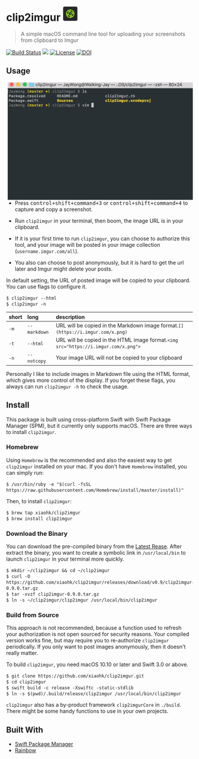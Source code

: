 
# clip2imgur <img src="./icon.png" height=40 vertical-align=bottom>

> A simple macOS command line tool for uploading your screenshots from clipboard to Imgur

[![Build Status](https://travis-ci.org/xiaohk/clip2imgur.svg?branch=master)](https://travis-ci.org/xiaohk/clip2imgur)
<a href="https://swift.org/package-manager/"><img src="https://img.shields.io/badge/SPM-ready-red.svg"></a>
[![License](https://img.shields.io/badge/License-MIT-yellowgreen)](https://github.com/xiaohk/clip2imgur/blob/master/LICENSE)
[![DOI](https://zenodo.org/badge/DOI/10.5281/zenodo.5348350.svg)](https://doi.org/10.5281/zenodo.5348350)


## Usage
<img src="./demo.gif" width=500 style="margin-left:50px"  align="right">

- Press <kbd>control+shift+command+3</kbd> or <kbd>control+shift+command+4</kbd> to capture and copy a screenshot.

- Run `clip2imgur` in your terminal, then boom, the image URL is in your clipboard.

- If it is your first time to run `clip2imgur`, you can choose to authorize this tool, and your image will be posted in your image collection (`username.imgur.com/all`).

- You also can choose to post anonymously, but it is hard to get the url later and Imgur might delete your posts.

In default setting, the URL of posted image will be copied to your clipboard. You can use flags to configure it.

```
$ clip2imgur --html
$ clip2imgur -n
```

| short | long | description |
|:--|:--|:--|
| `-m` | `--markdown` | URL will be copied in the Markdown image format.`[](https://i.imgur.com/x.png)` |
| `-t` | `--html` | URL will be copied in the HTML image format.`<img src="https://i.imgur.com/x.png">`|
| `-n` | `--notcopy` | Your image URL will not be copied to your clipboard |

Personally I like to include images in Markdown file using the HTML format, which gives more control of the display. If you forget these flags, you always can run `clip2imgur -h` to check the usage.

## Install

This package is built using cross-platform Swift with Swift Package Manager (SPM), but it currently only supports macOS. There are three ways to install `clip2imgur`.

### Homebrew
Using `Homebrew` is the recommended and also the easiest way to get `clip2imgur` installed on your mac. If you don't have `Homebrew` installed, you can simply run:

```
$ /usr/bin/ruby -e "$(curl -fsSL https://raw.githubusercontent.com/Homebrew/install/master/install)"
```

Then, to install `clip2imgur`:

```
$ brew tap xiaohk/clip2imgur
$ brew install clip2imgur
```

### Download the Binary
You can download the pre-compiled binary from the [Latest Rease](https://github.com/xiaohk/clip2imgur/releases/latest). After extract the binary, you want to create a symbolic link in `/usr/local/bin` to launch `clip2imgur` in your terminal more quickly.

```
$ mkdir ~/clip2imgur && cd ~/clip2imgur
$ curl -O https://github.com/xiaohk/clip2imgur/releases/download/v0.9/clip2imgur-0.9.0.tar.gz
$ tar -xvzf clip2imgur-0.9.0.tar.gz
$ ln -s ~/clip2imgur/clip2imgur /usr/local/bin/clip2imgur
```

### Build from Source
This approach is not recommended, because a function used to refresh your authorization is not open sourced for security reasons. Your compiled version works fine, but may require you to re-authorize `clip2imgur` periodically. If you only want to post images anonymously, then it doesn't really matter.

To build `clip2imgur`, you need macOS 10.10 or later and Swift 3.0 or above.

```
$ git clone https://github.com/xiaohk/clip2imgur.git
$ cd clip2imgur
$ swift build -c release -Xswiftc -static-stdlib
$ ln -s $(pwd)/.build/release/clip2imgur /usr/local/bin/clip2imgur
```

`clip2imgur` also has a by-product framework `clip2imgurCore` in `./build`. There might be some handy functions to use in your own projects.

## Built With
- [Swift Package Manager](https://swift.org/package-manager/)
- [Rainbow](https://github.com/onevcat/Rainbow)





